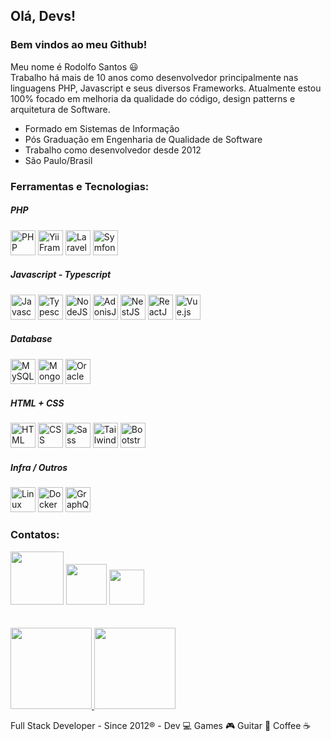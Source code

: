 ## Olá, Devs!
### Bem vindos ao meu Github!

Meu nome é Rodolfo Santos 😃 <br>
Trabalho há mais de 10 anos como desenvolvedor principalmente nas linguagens PHP, Javascript e seus diversos Frameworks.
Atualmente estou 100% focado em melhoria da qualidade do código, design patterns e arquitetura de Software.

- Formado em Sistemas de Informação
- Pós Graduação em Engenharia de Qualidade de Software
- Trabalho como desenvolvedor desde 2012 
- São Paulo/Brasil 

### Ferramentas e Tecnologias:

##### PHP

<div>
<img src="https://cdn.jsdelivr.net/gh/devicons/devicon/icons/php/php-plain.svg" width="40" height="40" title="PHP" />
<img src="https://cdn.jsdelivr.net/gh/devicons/devicon/icons/yii/yii-original-wordmark.svg" width="40" height="40" title="Yii Framework" />
<img src="https://cdn.jsdelivr.net/gh/devicons/devicon@latest/icons/laravel/laravel-original.svg" width="40" height="40" title="Laravel" />
<img src="https://cdn.jsdelivr.net/gh/devicons/devicon/icons/symfony/symfony-original-wordmark.svg" width="40" height="40" title="Symfony" />
</div>       


##### Javascript - Typescript

<div>
<img src="https://cdn.jsdelivr.net/gh/devicons/devicon/icons/javascript/javascript-original.svg" width="40" height="40" title="Javascript" />
<img src="https://cdn.jsdelivr.net/gh/devicons/devicon/icons/typescript/typescript-original.svg" width="40" height="40" title="Typescript" />      
<img src="https://cdn.jsdelivr.net/gh/devicons/devicon/icons/nodejs/nodejs-original-wordmark.svg" width="40" height="40" title="NodeJS" />    
<img src="https://cdn.jsdelivr.net/gh/devicons/devicon/icons/adonisjs/adonisjs-original.svg" width="40" height="40" title="AdonisJS" />
<img src="https://cdn.jsdelivr.net/gh/devicons/devicon@latest/icons/nestjs/nestjs-original-wordmark.svg" width="40" height="40" title="NestJS" />
<img src="https://cdn.jsdelivr.net/gh/devicons/devicon/icons/react/react-original.svg" width="40" height="40" title="ReactJS" />
<img src="https://cdn.jsdelivr.net/gh/devicons/devicon/icons/vuejs/vuejs-original-wordmark.svg" width="40" height="40" title="Vue.js" />
</div>
          
##### Database

<div>
<img src="https://cdn.jsdelivr.net/gh/devicons/devicon/icons/mysql/mysql-original-wordmark.svg" width="40" height="40" title="MySQL" />
<img src="https://cdn.jsdelivr.net/gh/devicons/devicon/icons/mongodb/mongodb-plain-wordmark.svg" width="40" height="40" title="MongoDB" />
<img src="https://cdn.jsdelivr.net/gh/devicons/devicon/icons/oracle/oracle-original.svg" width="40" height="40" title="Oracle" />
</div>

##### HTML + CSS

<div>
<img src="https://cdn.jsdelivr.net/gh/devicons/devicon/icons/html5/html5-original-wordmark.svg" width="40" height="40" title="HTML" />
<img src="https://cdn.jsdelivr.net/gh/devicons/devicon/icons/css3/css3-original-wordmark.svg" width="40" height="40" title="CSS" />
<img src="https://cdn.jsdelivr.net/gh/devicons/devicon/icons/sass/sass-original.svg" width="40" height="40" title="Sass" />
<img src="https://cdn.jsdelivr.net/gh/devicons/devicon/icons/tailwindcss/tailwindcss-original-wordmark.svg" width="40" height="40" title="Tailwind" />
<img src="https://cdn.jsdelivr.net/gh/devicons/devicon/icons/bootstrap/bootstrap-original-wordmark.svg" width="40" height="40" title="Bootstrap" />
</div>

##### Infra / Outros

<div>
<img src="https://cdn.jsdelivr.net/gh/devicons/devicon/icons/linux/linux-original.svg" width="40" height="40" title="Linux" />
<img src="https://cdn.jsdelivr.net/gh/devicons/devicon/icons/docker/docker-plain-wordmark.svg" width="40" height="40" title="Docker" />
<img src="https://cdn.jsdelivr.net/gh/devicons/devicon@latest/icons/graphql/graphql-plain-wordmark.svg" width="40" height="40" title="GraphQL" />
</div>


### Contatos:

<div>
<a href="https://www.linkedin.com/in/rodolfosantos23" target="_blank"><img src="https://img.shields.io/badge/-LinkedIn-%230077B5?style=for-the-badge&logo=linkedin&logoColor=white" width='85'></a>
<a href="mailto:rodolfosantos23@gmail.com"><img src="https://img.shields.io/badge/Gmail-D14836?style=for-the-badge&logo=gmail&logoColor=white" target="_blank" width='65'></a>
<a href="https://rodolfosantos.com.br" target="_blank"><img src="https://img.shields.io/badge/-site-61DAFB?logo=serverfault&logoColor=white&style=for-the-badge" width='56'></a>
</div>


<div>&nbsp;</div>
<div>&nbsp;</div>


<div>
<a href="https://github.com/rodolfosantos23"><img height="130em" src="https://github-readme-stats.vercel.app/api/top-langs/?username=rodolfosantos23&layout=compact&langs_count=7&theme=dracula"/>
<img height="130em" src="https://github-readme-stats.vercel.app/api?username=rodolfosantos23&show_icons=true&theme=dracula&include_all_commits=true&count_private=true"/></a>
</div>


Full Stack Developer - Since 2012® - Dev 💻 Games 🎮 Guitar 🎸 Coffee ☕
